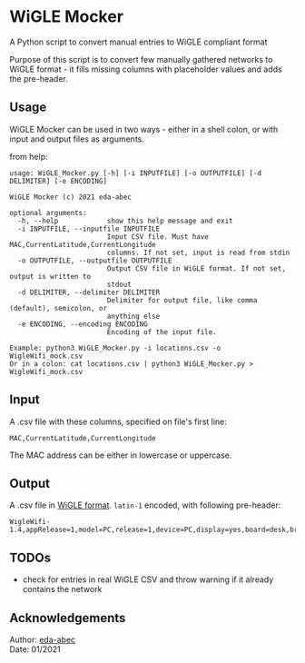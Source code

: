 # WiGLE Mocker
A Python script to convert manual entries to WiGLE compliant format

Purpose of this script is to convert few manually gathered networks to WiGLE format - it fills missing columns with placeholder values and adds the pre-header.

## Usage

WiGLE Mocker can be used in two ways - either in a shell colon, or with input and output files as arguments.

from help:
```
usage: WiGLE_Mocker.py [-h] [-i INPUTFILE] [-o OUTPUTFILE] [-d DELIMITER] [-e ENCODING]

WiGLE Mocker (c) 2021 eda-abec

optional arguments:
  -h, --help            show this help message and exit
  -i INPUTFILE, --inputfile INPUTFILE
                        Input CSV file. Must have MAC,CurrentLatitude,CurrentLongitude
                        columns. If not set, input is read from stdin
  -o OUTPUTFILE, --outputfile OUTPUTFILE
                        Output CSV file in WiGLE format. If not set, output is written to
                        stdout
  -d DELIMITER, --delimiter DELIMITER
                        Delimiter for output file, like comma (default), semicolon, or
                        anything else
  -e ENCODING, --encoding ENCODING
                        Encoding of the input file.

Example: python3 WiGLE_Mocker.py -i locations.csv -o WigleWifi_mock.csv
Or in a colon: cat locations.csv | python3 WiGLE_Mocker.py > WigleWifi_mock.csv
```

## Input
A .csv file with these columns, specified on file's first line:
```
MAC,CurrentLatitude,CurrentLongitude
```
The MAC address can be either in lowercase or uppercase.

## Output
A .csv file in [WiGLE format](https://api.wigle.net/csvFormat.html). `latin-1` encoded, with following pre-header:
```
WigleWifi-1.4,appRelease=1,model=PC,release=1,device=PC,display=yes,board=desk,brand=new
```


## TODOs
- check for entries in real WiGLE CSV and throw warning if it already contains the network

## Acknowledgements
Author: [eda-abec](https://github.com/eda-abec)\
Date: 01/2021
